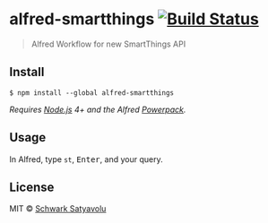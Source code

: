 # alfred-smartthings [![Build Status](https://travis-ci.org/schwark/alfred-smartthings.svg?branch=master)](https://travis-ci.org/schwark/alfred-smartthings)

> Alfred Workflow for new SmartThings API


## Install

```
$ npm install --global alfred-smartthings
```

*Requires [Node.js](https://nodejs.org) 4+ and the Alfred [Powerpack](https://www.alfredapp.com/powerpack/).*


## Usage

In Alfred, type `st`, <kbd>Enter</kbd>, and your query.


## License

MIT © [Schwark Satyavolu](https://github.com/schwark)
